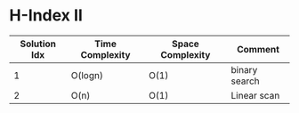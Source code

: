 # H-Index II

| Solution Idx | Time Complexity | Space Complexity | Comment       |
| ------------ | --------------- | ---------------- | ------------- |
| 1            | O(logn)         | O(1)             | binary search |
| 2            | O(n)            | O(1)             | Linear scan   |
